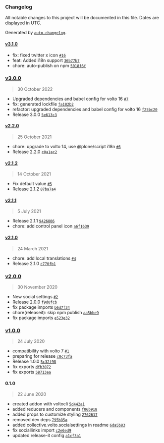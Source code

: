 ### Changelog

All notable changes to this project will be documented in this file. Dates are displayed in UTC.

Generated by [`auto-changelog`](https://github.com/CookPete/auto-changelog).

#### [v3.1.0](https://github.com/collective/volto-social-settings/compare/v3.0.0...v3.1.0)

- fix: fixed twitter x icon [`#16`](https://github.com/collective/volto-social-settings/pull/16)
- feat: Added i18n support [`36b77b7`](https://github.com/collective/volto-social-settings/commit/36b77b7e2da7160c81d112d058098442a79ea9da)
- chore: auto-publish on npm [`5018f6f`](https://github.com/collective/volto-social-settings/commit/5018f6fddef0b5892bd325e6db0d158efa38d0f5)

### [v3.0.0](https://github.com/collective/volto-social-settings/compare/v2.2.0...v3.0.0)

> 30 October 2022

- Upgraded dependencies and babel config for volto 16 [`#7`](https://github.com/collective/volto-social-settings/pull/7)
- fix: generated lockfile [`fa182b2`](https://github.com/collective/volto-social-settings/commit/fa182b208091da5fe1607686e2d4e25c2a27f522)
- refactor: upgraded dependencies and babel config for volto 16 [`f25bc20`](https://github.com/collective/volto-social-settings/commit/f25bc20d7509af072f75f3bf6f50ad3a0c5ca6ea)
- Release 3.0.0 [`5e613c3`](https://github.com/collective/volto-social-settings/commit/5e613c3d555ef03eee27b6b991836957d7a3183c)

#### [v2.2.0](https://github.com/collective/volto-social-settings/compare/v2.1.2...v2.2.0)

> 25 October 2021

- chore: upgrade to volto 14, use @plone/script i18n [`#6`](https://github.com/collective/volto-social-settings/pull/6)
- Release 2.2.0 [`c0a1ac2`](https://github.com/collective/volto-social-settings/commit/c0a1ac2f653302fb3e6161ecd93ecf0ceff26769)

#### [v2.1.2](https://github.com/collective/volto-social-settings/compare/v2.1.1...v2.1.2)

> 14 October 2021

- Fix default value [`#5`](https://github.com/collective/volto-social-settings/pull/5)
- Release 2.1.2 [`87ba7a4`](https://github.com/collective/volto-social-settings/commit/87ba7a4869adf56b3988d0af150cfdb615740901)

#### [v2.1.1](https://github.com/collective/volto-social-settings/compare/v2.1.0...v2.1.1)

> 5 July 2021

- Release 2.1.1 [`9426806`](https://github.com/collective/volto-social-settings/commit/9426806f7f50017b8ced7004e6f2882e0c755c7f)
- chore: add control panel icon [`a6f1639`](https://github.com/collective/volto-social-settings/commit/a6f1639404c11409d90567a80b20bccc1383883d)

#### [v2.1.0](https://github.com/collective/volto-social-settings/compare/v2.0.0...v2.1.0)

> 24 March 2021

- chore: add local translations [`#4`](https://github.com/collective/volto-social-settings/pull/4)
- Release 2.1.0 [`c770fb1`](https://github.com/collective/volto-social-settings/commit/c770fb17e5b25887db0be5df39a128f32d2da51b)

### [v2.0.0](https://github.com/collective/volto-social-settings/compare/v1.0.0...v2.0.0)

> 30 November 2020

- New social settings [`#2`](https://github.com/collective/volto-social-settings/pull/2)
- Release 2.0.0 [`f9d0fcb`](https://github.com/collective/volto-social-settings/commit/f9d0fcb825fdfb6a61b37716b723e9369e078a63)
- fix package imports [`b6d7f34`](https://github.com/collective/volto-social-settings/commit/b6d7f34a939e57be9af7e42906dc57088ee4716e)
- chore(releaseit): skip npm publish [`aa5bbe9`](https://github.com/collective/volto-social-settings/commit/aa5bbe9de7ea7dc7bea9103b480416af0b514d1f)
- fix package imports [`e523e32`](https://github.com/collective/volto-social-settings/commit/e523e3227a95397bb23caa5a2b5d7c4d5f322af1)

### [v1.0.0](https://github.com/collective/volto-social-settings/compare/0.1.0...v1.0.0)

> 24 July 2020

- compatibility with volto 7 [`#1`](https://github.com/collective/volto-social-settings/pull/1)
- preparing for release [`c8c73fa`](https://github.com/collective/volto-social-settings/commit/c8c73fa3daff2ce87368817a5bcb2d6d13a740fa)
- Release 1.0.0 [`5c32f98`](https://github.com/collective/volto-social-settings/commit/5c32f9897d47d4e8675b47cb7d7d9e09a2b6c5ea)
- fix exports [`dfb3072`](https://github.com/collective/volto-social-settings/commit/dfb30722eb2456daef952f2a40b2fc7917001c05)
- fix exports [`58713ea`](https://github.com/collective/volto-social-settings/commit/58713ea411f180963654724a4e9b14fd57b9d130)

#### 0.1.0

> 22 June 2020

- created addon with voltocli [`5d442a1`](https://github.com/collective/volto-social-settings/commit/5d442a1a2fb5b427caba0a4bd07130602ec35def)
- added reducers and components [`f06b918`](https://github.com/collective/volto-social-settings/commit/f06b918275cd5c14465a454735fba5a8b6066418)
- added props to customize styling [`2762617`](https://github.com/collective/volto-social-settings/commit/2762617e92314209001852d09c69b2d74894e126)
- removed dev deps [`795b85a`](https://github.com/collective/volto-social-settings/commit/795b85a66843f4e216810390f33b30cd14ea0b65)
- added collective.volto.socialsettings in readme [`6da5b83`](https://github.com/collective/volto-social-settings/commit/6da5b83065814a42a01a187aa6712626fc43e85d)
- fix sociallinks import [`c2e6ed9`](https://github.com/collective/volto-social-settings/commit/c2e6ed9ae5c55b5964027c2ff150238b35fab11f)
- updated release-it config [`a1cf3a1`](https://github.com/collective/volto-social-settings/commit/a1cf3a131eb220da4cb5993fe0f288faaa40d89a)
